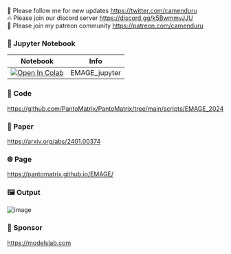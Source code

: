 🐣 Please follow me for new updates https://twitter.com/camenduru <br />
🔥 Please join our discord server https://discord.gg/k5BwmmvJJU <br />
🥳 Please join my patreon community https://patreon.com/camenduru <br />

### 🍊 Jupyter Notebook

| Notebook | Info
| --- | --- |
[![Open In Colab](https://colab.research.google.com/assets/colab-badge.svg)](https://colab.research.google.com/github/camenduru/EMAGE-jupyter/blob/main/EMAGE_jupyter.ipynb) | EMAGE_jupyter

### 🧬 Code
https://github.com/PantoMatrix/PantoMatrix/tree/main/scripts/EMAGE_2024

### 📄 Paper
https://arxiv.org/abs/2401.00374

### 🌐 Page
https://pantomatrix.github.io/EMAGE/

### 🖼 Output
![image](https://github.com/camenduru/EMAGE-jupyter/assets/54370274/7046cfa8-a5a4-4f4b-a793-113e026b7eda)

### 🏢 Sponsor
https://modelslab.com
